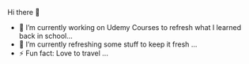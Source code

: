 Hi there 👋 

- 🔭 I’m currently working on Udemy Courses to refresh what I learned back in school...
- 🌱 I’m currently refreshing some stuff to keep it fresh ...
- ⚡ Fun fact: Love to travel ...
